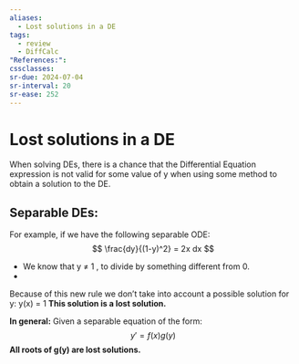 ```yaml
---
aliases:
  - Lost solutions in a DE
tags:
  - review
  - DiffCalc
"References:": 
cssclasses:
sr-due: 2024-07-04
sr-interval: 20
sr-ease: 252
---
```

# Lost solutions in a DE
When solving DEs, there is a chance that the Differential Equation expression is not valid for some value of y when using some method to obtain a solution to the DE.

## Separable DEs:

For example, if we have the following separable ODE: 
$$
\frac{dy}{(1-y)^2} = 2x dx
$$
+ We know that y ≠ 1 , to divide by something different from 0.
+ 
Because of this new rule we don’t take into account a possible solution for y: y(x) = 1
**This solution is a lost solution.** 

**In general:** 
Given a separable equation of the form:
$$
y' =  f(x)g(y)
$$
**All roots of g(y) are lost solutions.**
